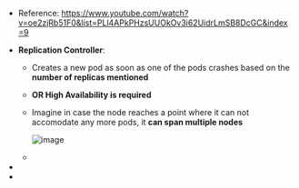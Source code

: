 - Reference: https://www.youtube.com/watch?v=oe2zjRb51F0&list=PLl4APkPHzsUUOkOv3i62UidrLmSB8DcGC&index=9

- **Replication Controller**:
  - Creates a new pod as soon as one of the pods crashes based on the **number of replicas mentioned**
  - **OR High Availability is required**
  - Imagine in case the node reaches a point where it can not accomodate any more pods, it **can span multiple nodes**

      ![image](https://github.com/user-attachments/assets/e2c67aa0-e541-4de6-a7f5-7e2c0856d18f)

  - 

-  
-  
